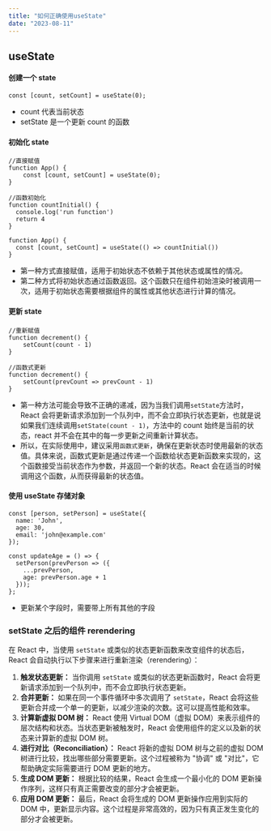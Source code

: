 ```yaml
---
title: "如何正确使用useState"
date: "2023-08-11"
---
```


## useState

#### 创建一个 state

```react
const [count, setCount] = useState(0);
```

- count 代表当前状态
- setState 是一个更新 count 的函数

#### 初始化 state

```react
//直接赋值
function App() {
	const [count, setCount] = useState(0);
}

//函数初始化
function countInitial() {
  console.log('run function')
  return 4
}

function App() {
  const [count, setCount] = useState(() => countInitial())
}
```

- 第一种方式直接赋值，适用于初始状态不依赖于其他状态或属性的情况。
- 第二种方式将初始状态通过函数返回。这个函数只在组件初始渲染时被调用一次，适用于初始状态需要根据组件的属性或其他状态进行计算的情况。

#### 更新 state

```react
//重新赋值
function decrement() {
	setCount(count - 1)
}

//函数式更新
function decrement() {
	setCount(prevCount => prevCount - 1)
}
```

- 第一种方法可能会导致不正确的递减，因为当我们调用`setState`方法时，React 会将更新请求添加到一个队列中，而不会立即执行状态更新，也就是说如果我们连续调用`setState(count - 1)`，方法中的 count 始终是当前的状态，react 并不会在其中的每一步更新之间重新计算状态。
- 所以，在实际使用中，建议采用`函数式更新`，确保在更新状态时使用最新的状态值。具体来说，函数式更新是通过传递一个函数给状态更新函数来实现的，这个函数接受当前状态作为参数，并返回一个新的状态。React 会在适当的时候调用这个函数，从而获得最新的状态值。

#### 使用 useState 存储对象

```react
const [person, setPerson] = useState({
  name: 'John',
  age: 30,
  email: 'john@example.com'
});

const updateAge = () => {
  setPerson(prevPerson => ({
    ...prevPerson,
    age: prevPerson.age + 1
  }));
};
```

- 更新某个字段时，需要带上所有其他的字段

### setState 之后的组件 rerendering

在 React 中，当使用 `setState` 或类似的状态更新函数来改变组件的状态后，React 会自动执行以下步骤来进行重新渲染（rerendering）：

1. **触发状态更新：** 当你调用 `setState` 或类似的状态更新函数时，React 会将更新请求添加到一个队列中，而不会立即执行状态更新。
2. **合并更新：** 如果在同一个事件循环中多次调用了 `setState`，React 会将这些更新合并成一个单一的更新，以减少渲染的次数。这可以提高性能和效率。
3. **计算新虚拟 DOM 树：** React 使用 Virtual DOM（虚拟 DOM）来表示组件的层次结构和状态。当状态更新被触发时，React 会使用组件的定义以及新的状态来计算新的虚拟 DOM 树。
4. **进行对比（Reconciliation）：** React 将新的虚拟 DOM 树与之前的虚拟 DOM 树进行比较，找出哪些部分需要更新。这个过程被称为 "协调" 或 "对比"，它帮助确定实际需要进行 DOM 更新的地方。
5. **生成 DOM 更新：** 根据比较的结果，React 会生成一个最小化的 DOM 更新操作序列，这样只有真正需要改变的部分才会被更新。
6. **应用 DOM 更新：** 最后，React 会将生成的 DOM 更新操作应用到实际的 DOM 中，更新显示内容。这个过程是非常高效的，因为只有真正发生变化的部分才会被更新。
